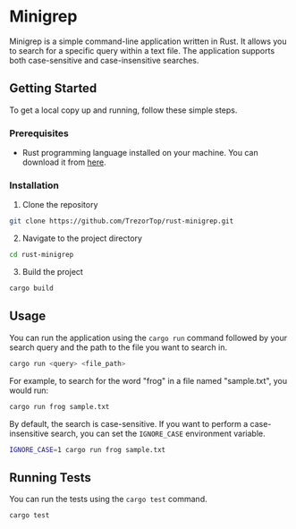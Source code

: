 # Minigrep

Minigrep is a simple command-line application written in Rust. It allows you to search for a specific query within a text file. The application supports both case-sensitive and case-insensitive searches.

## Getting Started

To get a local copy up and running, follow these simple steps.

### Prerequisites

- Rust programming language installed on your machine. You can download it from [here](https://www.rust-lang.org/tools/install).

### Installation

1. Clone the repository
```bash
git clone https://github.com/TrezorTop/rust-minigrep.git
```
2. Navigate to the project directory
```bash
cd rust-minigrep
```
3. Build the project
```bash
cargo build
```

## Usage

You can run the application using the `cargo run` command followed by your search query and the path to the file you want to search in.

```bash
cargo run <query> <file_path>
```

For example, to search for the word "frog" in a file named "sample.txt", you would run:

```bash
cargo run frog sample.txt
```

By default, the search is case-sensitive. If you want to perform a case-insensitive search, you can set the `IGNORE_CASE` environment variable.

```bash
IGNORE_CASE=1 cargo run frog sample.txt
```

## Running Tests

You can run the tests using the `cargo test` command.

```bash
cargo test
```
